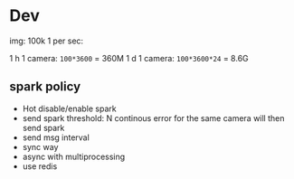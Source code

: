 # Dev

img: 100k
1 per sec:

1 h 1 camera: `100*3600` = 360M
1 d 1 camera: `100*3600*24` = 8.6G

## spark policy

* Hot disable/enable spark
* send spark threshold: N continous error for the same camera will then send spark
* send msg interval
* sync way
* async with multiprocessing
* use redis

